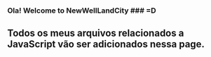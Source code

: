 
### Ola! Welcome to NewWellLandCity ### =D


## Todos os meus arquivos relacionados a JavaScript vão ser adicionados nessa page.
